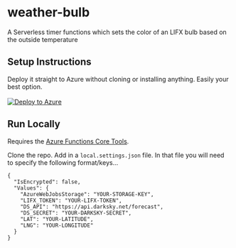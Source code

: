 # weather-bulb

A Serverless timer functions which sets the color of an LIFX bulb based on the outside temperature

## Setup Instructions

Deploy it straight to Azure without cloning or installing anything. Easily your best option.
<br><br>
[![Deploy to Azure](https://azuredeploy.net/deploybutton.png)](https://azuredeploy.net/)

## Run Locally

Requires the [Azure Functions Core Tools](https://docs.microsoft.com/azure/azure-functions/functions-run-local?WT.mc_id=m365-0000-buhollan).

Clone the repo. Add in a `local.settings.json` file. In that file you will need to specify the following format/keys...

```
{
  "IsEncrypted": false,
  "Values": {
    "AzureWebJobsStorage": "YOUR-STORAGE-KEY",
    "LIFX_TOKEN": "YOUR-LIFX-TOKEN",
    "DS_API": "https://api.darksky.net/forecast",
    "DS_SECRET": "YOUR-DARKSKY-SECRET",
    "LAT": "YOUR-LATITUDE",
    "LNG": "YOUR-LONGITUDE"
  }
}
```

